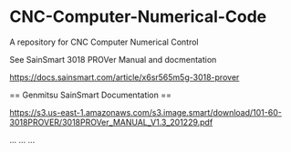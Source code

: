 # CNC-Computer-Numerical-Code
A repository for CNC Computer Numerical Control

See SainSmart 3018 PROVer Manual and docmentation

https://docs.sainsmart.com/article/x6sr565m5g-3018-prover

== Genmitsu SainSmart Documentation == 

https://s3.us-east-1.amazonaws.com/s3.image.smart/download/101-60-3018PROVER/3018PROVer_MANUAL_V1.3_201229.pdf

...
...
...
